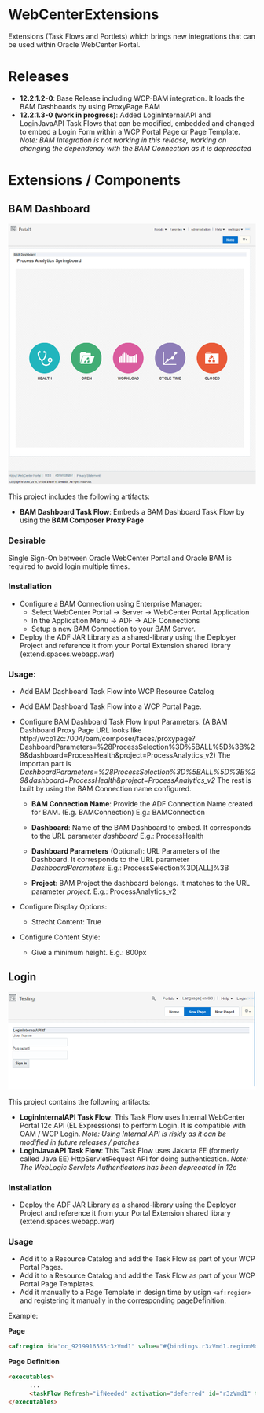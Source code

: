 # WebCenterExtensions
Extensions (Task Flows and Portlets) which brings new integrations that can be used within Oracle WebCenter Portal.

# Releases
- **12.2.1.2-0**: Base Release including WCP-BAM integration. It loads the BAM Dashboards by using ProxyPage BAM 
- **12.2.1.3-0 (work in progress)**: Added LoginInternalAPI and LoginJavaAPI Task Flows that can be modified, embedded and changed to embed a Login Form within a WCP Portal Page or Page Template. *Note: BAM Integration is not working in this release, working on changing the dependency with the BAM Connection as it is deprecated*

# Extensions / Components

## BAM Dashboard

![alt text](https://raw.githubusercontent.com/DanielMerchan/WebCenterExtensions/master/BAM-WCP.png)

This project includes the following artifacts:

- **BAM Dashboard Task Flow**: Embeds a BAM Dashboard Task Flow by using the **BAM Composer Proxy Page**

### Desirable
Single Sign-On between Oracle WebCenter Portal and Oracle BAM is required to avoid login multiple times.

### Installation
- Configure a BAM Connection using Enterprise Manager:
   - Select WebCenter Portal -> Server -> WebCenter Portal Application
   - In the Application Menu -> ADF -> ADF Connections
   - Setup a new BAM Connection to your BAM Server.
- Deploy the ADF JAR Library as a shared-library using the Deployer Project and reference it from your Portal Extension shared library (extend.spaces.webapp.war)

### Usage:
- Add BAM Dashboard Task Flow into WCP Resource Catalog
- Add BAM Dashboard Task Flow into a WCP Portal Page.
- Configure BAM Dashboard Task Flow Input Parameters. (A BAM Dashboard Proxy Page URL looks like http://wcp12c:7004/bam/composer/faces/proxypage?DashboardParameters=%28ProcessSelection%3D%5BALL%5D%3B%29&dashboard=ProcessHealth&project=ProcessAnalytics_v2)
The importan part is *DashboardParameters=%28ProcessSelection%3D%5BALL%5D%3B%29&dashboard=ProcessHealth&project=ProcessAnalytics_v2* The rest is built by using the BAM Connection name configured.

   - **BAM Connection Name**: Provide the ADF Connection Name created for BAM. (E.g. BAMConnection) E.g.: BAMConnection

   - **Dashboard**: Name of the BAM Dashboard to embed. It corresponds to the URL parameter *dashboard* E.g.: ProcessHealth

   - **Dashboard Parameters** (Optional): URL Parameters of the Dashboard. It corresponds to the URL parameter *DashboardParameters* E.g.: ProcessSelection%3D[ALL]%3B

   - **Project**: BAM Project the dashboard belongs. It matches to the URL parameter *project*. E.g.: ProcessAnalytics_v2

- Configure Display Options:
   - Strecht Content: True
- Configure Content Style:
   - Give a minimum height. E.g.: 800px
   
## Login

![alt text](https://raw.githubusercontent.com/DanielMerchan/WebCenterExtensions/master/login-tf-wcp.png)

This project contains the following artifacts:
- **LoginInternalAPI Task Flow**: This Task Flow uses Internal WebCenter Portal 12c API (EL Expressions) to perform Login. It is compatible with OAM / WCP Login. *Note: Using Internal API is riskly as it can be modified in future releases / patches*
- **LoginJavaAPI Task Flow**: This Task Flow uses Jakarta EE (formerly called Java EE) HttpServletRequest API for doing authentication. *Note: The WebLogic Servlets Authenticators has been deprecated in 12c*

### Installation
- Deploy the ADF JAR Library as a shared-library using the Deployer Project and reference it from your Portal Extension shared library (extend.spaces.webapp.war)

### Usage
- Add it to a Resource Catalog and add the Task Flow as part of your WCP Portal Pages.
- Add it to a Resource Catalog and add the Task Flow as part of your WCP Portal Page Templates.
- Add it manually to a Page Template in design time by usign ``<af:region>`` and registering it manually in the corresponding pageDefinition.

Example:

**Page**
```html
<af:region id="oc_9219916555r3zVmd1" value="#{bindings.r3zVmd1.regionModel}" xmlns:af="http://xmlns.oracle.com/adf/faces/rich"/>
```
**Page Definition**
```html
<executables>
      ...
      <taskFlow Refresh="ifNeeded" activation="deferred" id="r3zVmd1" taskFlowId="/WEB-INF/com/magicpigeon/wcp/extension/view/tf/logininternalapi/LoginInternalAPI-tf#LoginInternalAPI-tf" xmlns="http://xmlns.oracle.com/adf/controller/binding"/>
</executables>
```
